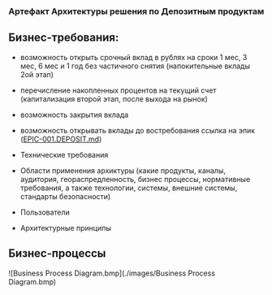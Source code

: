 ### Артефакт Архитектуры решения по Депозитным продуктам


## Бизнес-требования:
  * возможность открыть срочный вклад в рублях на сроки 1 мес, 3 мес, 6 мес и 1 год без частичного снятия (напокительные вклады 2ой этап)
  * перечисление накопленных процентов на текущий счет (капитализация второй этап, после выхода на рынок)
  * возможность закрытия вклада
  * возможность открывать вклады до востребования
  ссылка на эпик ([EPIC-001.DEPOSIT.md](..%2Frequirements%2FEPIC-001.DEPOSIT.md))

* Технические требования
* Области применения архиктуры (какие продукты, каналы, аудитория, геораспредленность, бизнес процессы, нормативные требования, а также технологии, системы, внешние системы, стандарты безопасности)
* Пользователи
* Архитектурные принципы


## Бизнес-процессы
![Business Process Diagram.bmp](./images/Business Process Diagram.bmp)